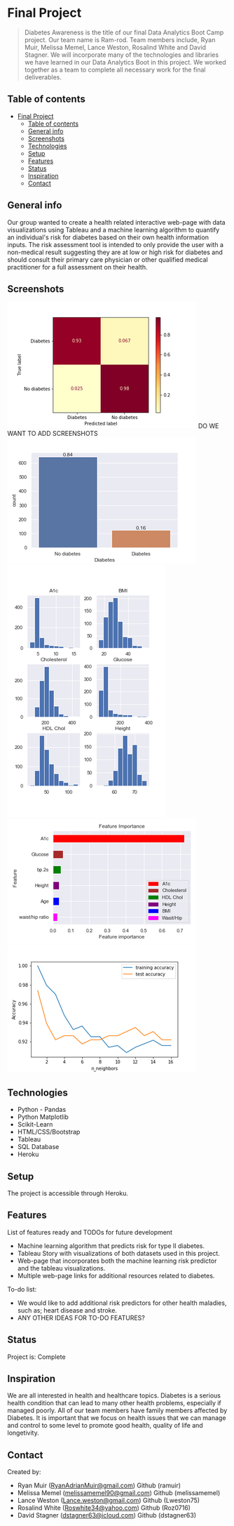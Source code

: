 # Final Project
> Diabetes Awareness is the title of our final Data Analytics Boot Camp project. Our team name is Ram-rod. Team members include, Ryan Muir, Melissa Memel, Lance Weston, Rosalind White and David Stagner. We will incorporate many of the technologies and libraries we have learned in our Data Analytics Boot in this project. We worked together as a team to complete all necessary work for the final deliverables.

## Table of contents
- [Final Project](#final-project)
  - [Table of contents](#table-of-contents)
  - [General info](#general-info)
  - [Screenshots](#screenshots)
  - [Technologies](#technologies)
  - [Setup](#setup)
  - [Features](#features)
  - [Status](#status)
  - [Inspiration](#inspiration)
  - [Contact](#contact)

## General info
Our group wanted to create a health related interactive web-page with data visualizations using Tableau and a machine learning algorithm to quantify an individual's risk for diabetes based on their own health information inputs. The risk assessment tool is intended to only provide the user with a non-medical result suggesting they are at low or high risk for diabetes and should consult their primary care physician or other qualified medical practitioner for a full assessment on their health.

## Screenshots
![Example screenshot](./cleaning_final/statistic_img/confusion_matrix.png)  DO WE WANT TO ADD SCREENSHOTS
![Example screenshot](./cleaning_final/statistic_img/diabetes_count.png)
![Example screenshot](./cleaning_final/statistic_img/feature_distribution.png)
![Example screenshot](./cleaning_final/statistic_img/feature_importance.png)
![Example screenshot](./cleaning_final/statistic_img/knn_compare_model.png)

## Technologies
* Python - Pandas
* Python Matplotlib
* Scikit-Learn
* HTML/CSS/Bootstrap
* Tableau
* SQL Database
* Heroku

## Setup
The project is accessible through Heroku. 

## Features
List of features ready and TODOs for future development
* Machine learning algorithm that predicts risk for type II diabetes.
* Tableau Story with visualizations of both datasets used in this project.
* Web-page that incorporates both the machine learning risk predictor and the tableau visualizations.
* Multiple web-page links for additional resources related to diabetes.

To-do list:
* We would like to add additional risk predictors for other health maladies, such as; heart disease and stroke.
* ANY OTHER IDEAS FOR TO-DO FEATURES?

## Status
Project is: Complete

## Inspiration
We are all interested in health and healthcare topics. Diabetes is a serious health condition that can lead to many other health problems, especially if managed poorly. All of our team members have family members affected by Diabetes. It is important that we focus on health issues that we can manage and control to some level to promote good health, quality of life and longetivity.

## Contact
Created by:
* Ryan Muir (RyanAdrianMuir@gmail.com) Github (ramuir)
* Melissa Memel (melissamemel90@gmail.com) Github (melissamemel)
* Lance Weston (Lance.weston@gmail.com) Github (Lweston75)
* Rosalind White (Roswhite34@yahoo.com) Github (Roz0716)
* David Stagner (dstagner63@icloud.com) Github (dstagner63)
